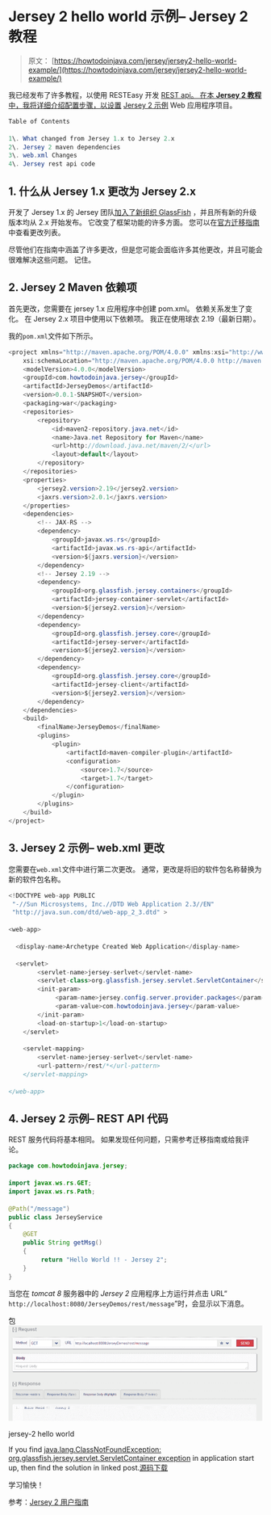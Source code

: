 # Jersey 2 hello world 示例– Jersey 2 教程

> 原文： [https://howtodoinjava.com/jersey/jersey2-hello-world-example/](https://howtodoinjava.com/jersey/jersey2-hello-world-example/)

我已经发布了许多教程，以使用 RESTEasy 开发 [REST api。 在本 **Jersey 2 教程**中，我将详细介绍配置步骤，以设置](//howtodoinjava.com/restful-web-service/) [Jersey 2 示例](https://jersey.java.net/) Web 应用程序项目。

```java
Table of Contents

1\. What changed from Jersey 1.x to Jersey 2.x
2\. Jersey 2 maven dependencies
3\. web.xml Changes
4\. Jersey rest api code
```

## 1\. 什么从 Jersey 1.x 更改为 Jersey 2.x

开发了 Jersey 1.x 的 Jersey 团队[加入了新组织 GlassFish](https://stackoverflow.com/questions/17089250/difference-com-sun-jersey-and-org-glassfish-jersey) ，并且所有新的升级版本均从 2.x 开始发布。 它改变了框架功能的许多方面。 您可以在[官方迁移指南](https://jersey.java.net/documentation/latest/migration.html#mig-1.x)中查看更改列表。

尽管他们在指南中涵盖了许多更改，但是您可能会面临许多其他更改，并且可能会很难解决这些问题。 记住。

## 2\. Jersey 2 Maven 依赖项

首先更改，您需要在 jersey 1.x 应用程序中创建 pom.xml。 依赖关系发生了变化。 在 Jersey 2.x 项目中使用以下依赖项。 我正在使用球衣 2.19（最新日期）。

我的`pom.xml`文件如下所示。

```java
<project xmlns="http://maven.apache.org/POM/4.0.0" xmlns:xsi="http://www.w3.org/2001/XMLSchema-instance"
	xsi:schemaLocation="http://maven.apache.org/POM/4.0.0 http://maven.apache.org/xsd/maven-4.0.0.xsd;
	<modelVersion>4.0.0</modelVersion>
	<groupId>com.howtodoinjava.jersey</groupId>
	<artifactId>JerseyDemos</artifactId>
	<version>0.0.1-SNAPSHOT</version>
	<packaging>war</packaging>
	<repositories>
		<repository>
			<id>maven2-repository.java.net</id>
			<name>Java.net Repository for Maven</name>
			<url>http://download.java.net/maven/2/</url>
			<layout>default</layout>
		</repository>
	</repositories>
	<properties>
		<jersey2.version>2.19</jersey2.version>
		<jaxrs.version>2.0.1</jaxrs.version>
	</properties>
	<dependencies>
		<!-- JAX-RS -->
		<dependency>
			<groupId>javax.ws.rs</groupId>
			<artifactId>javax.ws.rs-api</artifactId>
			<version>${jaxrs.version}</version>
		</dependency>
		<!-- Jersey 2.19 -->
		<dependency>
			<groupId>org.glassfish.jersey.containers</groupId>
			<artifactId>jersey-container-servlet</artifactId>
			<version>${jersey2.version}</version>
		</dependency>
		<dependency>
			<groupId>org.glassfish.jersey.core</groupId>
			<artifactId>jersey-server</artifactId>
			<version>${jersey2.version}</version>
		</dependency>
		<dependency>
			<groupId>org.glassfish.jersey.core</groupId>
			<artifactId>jersey-client</artifactId>
			<version>${jersey2.version}</version>
		</dependency>
	</dependencies>
	<build>
		<finalName>JerseyDemos</finalName>
		<plugins>
			<plugin>
				<artifactId>maven-compiler-plugin</artifactId>
				<configuration>
					<source>1.7</source>
					<target>1.7</target>
				</configuration>
			</plugin>
		</plugins>
	</build>
</project>

```

## 3\. Jersey 2 示例– web.xml 更改

您需要在`web.xml`文件中进行第二次更改。 通常，更改是将旧的软件包名称替换为新的软件包名称。

```java
<!DOCTYPE web-app PUBLIC
 "-//Sun Microsystems, Inc.//DTD Web Application 2.3//EN"
 "http://java.sun.com/dtd/web-app_2_3.dtd" >

<web-app>

  <display-name>Archetype Created Web Application</display-name>

  <servlet>
        <servlet-name>jersey-serlvet</servlet-name>
        <servlet-class>org.glassfish.jersey.servlet.ServletContainer</servlet-class>
        <init-param>
             <param-name>jersey.config.server.provider.packages</param-name>
             <param-value>com.howtodoinjava.jersey</param-value>
        </init-param>
        <load-on-startup>1</load-on-startup>
    </servlet>

    <servlet-mapping>
        <servlet-name>jersey-serlvet</servlet-name>
        <url-pattern>/rest/*</url-pattern>
    </servlet-mapping>

</web-app>

```

## 4\. Jersey 2 示例– REST API 代码

REST 服务代码将基本相同。 如果发现任何问题，只需参考迁移指南或给我评论。

```java
package com.howtodoinjava.jersey;

import javax.ws.rs.GET;
import javax.ws.rs.Path;

@Path("/message")
public class JerseyService
{
    @GET
    public String getMsg()
    {
         return "Hello World !! - Jersey 2";
    }
}

```

当您在 *tomcat 8* 服务器中的 *Jersey 2* 应用程序上方运行并点击 URL“ `http://localhost:8080/JerseyDemos/rest/message`”时，会显示以下消息。

包![jersey-2 hello world](img/61e948f4dfd1e01a479660ec2aa729ae.png)

jersey-2 hello world



If you find [java.lang.ClassNotFoundException: org.glassfish.jersey.servlet.ServletContainer exception](//howtodoinjava.com/jersey/solved-java-lang-classnotfoundexception-org-glassfish-jersey-servlet-servletcontainer/) in application start up, then find the solution in linked post.[源码下载](//howtodoinjava.com/wp-content/uploads/2015/08/JerseyDemos.zip)

学习愉快！

参考：[Jersey  2 用户指南](https://jersey.java.net/documentation/latest/user-guide.html)